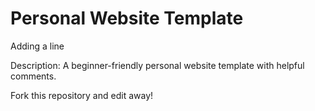 # Personal Website Template
Adding a line

Description: A beginner-friendly personal website template with helpful comments.

Fork this repository and edit away!
